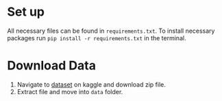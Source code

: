 # Set up

All necessary files can be found in `requirements.txt`. To install necessary packages run `pip install -r requirements.txt` in the terminal.

# Download Data

1. Navigate to [dataset](https://www.kaggle.com/datasets/mrmorj/restaurant-recommendation-challenge) on kaggle and download zip file.
2. Extract file and move into `data` folder.
